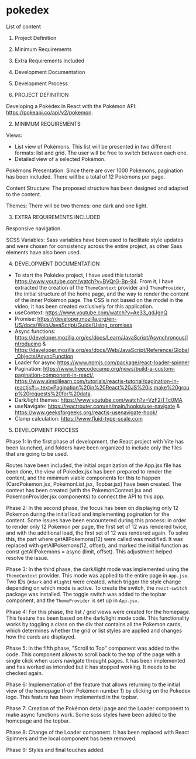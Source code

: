 # pokedex

List of content

1. Project Definition
2. Minimum Requirements
3. Extra Requirements Included
4. Development Documentation
5. Development Process


1. PROJECT DEFINITION

Developing a Pokédex in React with the Pokémon API: https://pokeapi.co/api/v2/pokemon.



2. MINIMUM REQUIREMENTS

Views: 
- List view of Pokémons. This list will be presented in two different formats: list and grid. The user will be free to switch between each one.
- Detailed view of a selected Pokémon.

Pokémons Presentation:
Since there are over 1000 Pokémons, pagination has been included. There will be a total of 12 Pokémons per page.

Content Structure:
The proposed structure has been designed and adapted to the content.

Themes:
There will be two themes: one dark and one light.



3. EXTRA REQUIREMENTS INCLUDED

Responsive navigation.

SCSS Variables: Sass variables have been used to facilitate style updates and were chosen for consistency across the entire project, as other Sass elements have also been used.



4. DEVELOPMENT DOCUMENTATION

- To start the Pokédex project, I have used this tutorial: https://www.youtube.com/watch?v=BVQrG-Bp-94. From it, I have extracted the creation of the `ThemeContext` provider and `ThemeProvider`, the initial structure of the home page, and the way to render the content of the inner Pokémon page. The CSS is not based on the model in the video; it has been created exclusively for this application.
- useContext: https://www.youtube.com/watch?v=Ae33_gdJgnQ
- Promise: https://developer.mozilla.org/en-US/docs/Web/JavaScript/Guide/Using_promises
- Async functions: https://developer.mozilla.org/es/docs/Learn/JavaScript/Asynchronous/Introducing
& https://developer.mozilla.org/es/docs/Web/JavaScript/Reference/Global_Objects/AsyncFunction 
- Loader for async https://www.npmjs.com/package/react-loader-spinner
- Pagination: https://www.freecodecamp.org/news/build-a-custom-pagination-component-in-react/, https://www.simplilearn.com/tutorials/reactjs-tutorial/pagination-in-reactjs#:~:text=Pagination%20in%20React%20JS%20is,make%20group%20requests%20for%20data.
- Dark/light themes: https://www.youtube.com/watch?v=VzF2iTTc0MA
- useNavigate: https://reactrouter.com/en/main/hooks/use-navigate & https://www.geeksforgeeks.org/reactjs-usenavigate-hook/
- Clamp calculation: https://www.fluid-type-scale.com

5. DEVELOPMENT PROCESS

Phase 1:
In the first phase of development, the React project with Vite has been launched, and folders have been organized to include only the files that are going to be used.

Routes have been included, the initial organization of the App.jsx file has been done, the view of Pokedex.jsx has been prepared to render the content, and the minimum viable components for this to happen (CardPokemon.jsx, PokemonList.jsx, Topbar.jsx) have been created. The context has been created (with the PokemonContext.jsx and PokemonProvider.jsx components) to connect the API to this app.


Phase 2:
In the second phase, the focus has been on displaying only 12 Pokemon during the initial load and implementing pagination for the content.
Some issues have been encountered during this process: in order to render only 12 Pokemon per page, the first set of 12 was rendered twice, and with the additional load, the first set of 12 was rendered again. To solve this, the part where getAllPokemons(12) were called was modified. It was replaced with getAllPokemons(12, offset), and marked the initial function as const getAllPokemons = async (limit, offset). This adjustment helped resolve the issue.


Phase 3: 
In the third phase, the dark/light mode was implemented using the `ThemeContext` provider. This mode was applied to the entire page in `App.jsx`. Two IDs (`#dark` and `#light`) were created, which trigger the style change depending on which mode is active. To create the switch, the `react-switch` package was installed.
The toggle switch was added to the topbar component, and the `ThemeProvider` is set up in `App.jsx`.


Phase 4:
For this phase, the list / grid views were created for the homepage. This feature has been based on the dark/light mode code. This functionality works by toggling a class on the div that contains all the Pokemon cards, which determines whether the grid or list styles are applied and changes how the cards are displayed.


Phase 5:
In the fifth phase, "Scroll to Top" component was added to the code. This component allows to scroll back to the top of the page with a single click when users navigate throught pages. It has been implemented and has worked as intended but it has stopped working. It needs to be checked again.


Phase 6:
Implementation of the feature that allows returning to the initial view of the homepage (from Pokémon number 1) by clicking on the Pokedex logo. This feature has been implemented in the topbar.


Phase 7:
Creation of the Pokémon detail page and the Loader component to make async functions work. Some scss styles have been added to the homepage and the topbar.

Phase 8:
Change of the Loader component. It has been replaced with React Spinners and the local component has been removed.

Phase 9: 
Styles and final touches added. 



